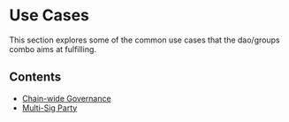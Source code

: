 # Use Cases

This section explores some of the common use cases that the dao/groups combo
aims at fulfilling.

## Contents

- [Chain-wide Governance](./governance.md)
- [Multi-Sig Party](./multi-sig.md)